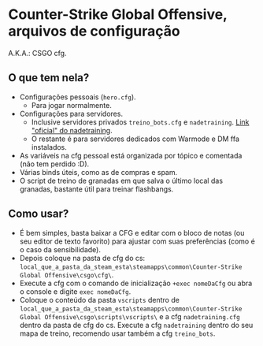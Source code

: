 # Counter-Strike Global Offensive, arquivos de configuração

A.K.A.: CSGO cfg.

## O que tem nela?

- Configurações pessoais (`hero.cfg`).
  - Para jogar normalmente.
- Configurações para servidores.
  - Inclusive servidores privados `treino_bots.cfg` e `nadetraining`. [Link "oficial" do nadetraining](https://github.com/s-ol/csgo-vscripts).
  - O restante é para servidores dedicados com Warmode e DM ffa instalados.
- As variáveis na cfg pessoal está organizada por tópico e comentada (não tem perdido :D).
- Várias binds úteis, como as de compras e spam.
- O script de treino de granadas em que salva o último local das granadas, bastante útil para treinar flashbangs.

## Como usar?

- É bem simples, basta baixar a CFG e editar com o bloco de notas (ou seu editor de texto favorito) para ajustar com suas preferências (como é o caso da sensibilidade).
- Depois coloque na pasta de cfg do cs: `local_que_a_pasta_da_steam_esta\steamapps\common\Counter-Strike Global Offensive\csgo\cfg\`.  
- Execute a cfg com o comando de inicialização `+exec nomeDaCfg` ou abra o console e digite `exec nomeDaCfg`.  
- Coloque o conteúdo da pasta `vscripts` dentro de `local_que_a_pasta_da_steam_esta\steamapps\common\Counter-Strike Global Offensive\csgo\scripts\vscripts\` e a cfg `nadetraining.cfg` dentro da pasta de cfg do cs. Execute a cfg `nadetraining` dentro do seu mapa de treino, recomendo usar também a cfg `treino_bots`.